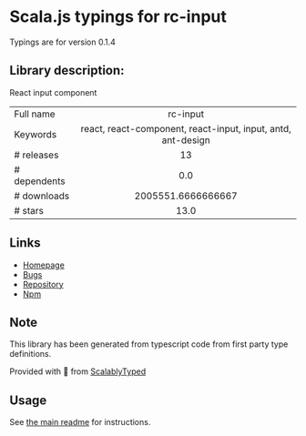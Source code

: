
# Scala.js typings for rc-input

Typings are for version 0.1.4

## Library description:
React input component

|                    |                 |
| ------------------ | :-------------: |
| Full name          | rc-input |
| Keywords           | react, react-component, react-input, input, antd, ant-design |
| # releases         | 13 |
| # dependents       | 0.0 |
| # downloads        | 2005551.6666666667 |
| # stars            | 13.0 |

## Links
- [Homepage](https://github.com/react-component/input)
- [Bugs](http://github.com/react-component/input/issues)
- [Repository](https://github.com/react-component/input)
- [Npm](https://www.npmjs.com/package/rc-input)
    


## Note
This library has been generated from typescript code from first party type definitions.

Provided with :purple_heart: from [ScalablyTyped](https://github.com/oyvindberg/ScalablyTyped)

## Usage
See [the main readme](../../readme.md) for instructions.


